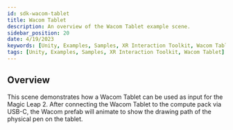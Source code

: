 ```yaml
---
id: sdk-wacom-tablet
title: Wacom Tablet
description: An overview of the Wacom Tablet example scene.
sidebar_position: 20
date: 4/19/2023
keywords: [Unity, Examples, Samples, XR Interaction Toolkit, Wacom Tablet]
tags: [Unity, Examples, Samples, XR Interaction Toolkit, Wacom Tablet]
---
```



## Overview

This scene demonstrates how a Wacom Tablet can be used as input for the Magic Leap 2. After connecting the Wacom Tablet to the compute pack via USB-C, the Wacom prefab will animate to show the drawing path of the physical pen on the tablet.
